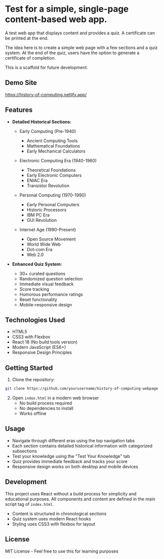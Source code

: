 # Test for a simple, single-page content-based web app.

A test web app that displays content and provides a quiz. A certificate can be printed at the end.

The idea here is to create a simple web page with a few sections and a quiz system. At the end of the quiz, users have the option to generate a certificate of completion.

This is a scaffold for future development.

## Demo Site

https://history-of-computing.netlify.app/

## Features

- **Detailed Historical Sections:**

  - Early Computing (Pre-1940)

    - Ancient Computing Tools
    - Mathematical Foundations
    - Early Mechanical Calculators

  - Electronic Computing Era (1940-1960)

    - Theoretical Foundations
    - Early Electronic Computers
    - ENIAC Era
    - Transistor Revolution

  - Personal Computing (1970-1990)

    - Early Personal Computers
    - Historic Processors
    - IBM PC Era
    - GUI Revolution

  - Internet Age (1990-Present)
    - Open Source Movement
    - World Wide Web
    - Dot-com Era
    - Web 2.0

- **Enhanced Quiz System:**
  - 30+ curated questions
  - Randomized question selection
  - Immediate visual feedback
  - Score tracking
  - Humorous performance ratings
  - Reset functionality
  - Mobile-responsive design

## Technologies Used

- HTML5
- CSS3 with Flexbox
- React 18 (No build tools version)
- Modern JavaScript (ES6+)
- Responsive Design Principles

## Getting Started

1. Clone the repository:

```bash
git clone https://github.com/yourusername/history-of-computing-webpage.git
```

2. Open `index.html` in a modern web browser
   - No build process required
   - No dependencies to install
   - Works offline

## Usage

- Navigate through different eras using the top navigation tabs
- Each section contains detailed historical information with categorized subsections
- Test your knowledge using the "Test Your Knowledge" tab
- Quiz provides immediate feedback and tracks your score
- Responsive design works on both desktop and mobile devices

## Development

This project uses React without a build process for simplicity and educational purposes. All components and content are defined in the main script tag of `index.html`.

- Content is structured in chronological sections
- Quiz system uses modern React hooks
- Styling uses CSS3 with flexbox for layout

## License

MIT License - Feel free to use this for learning purposes
